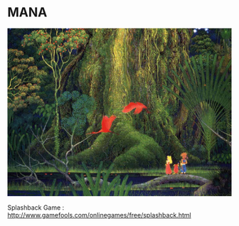 # MANA

![MANA tree](mana_tree.jpg)

Splashback Game : http://www.gamefools.com/onlinegames/free/splashback.html
